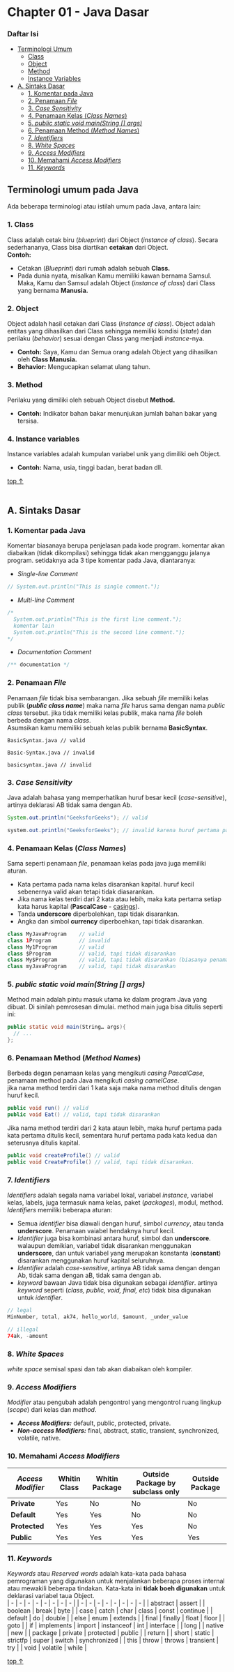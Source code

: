 # Chapter 01 - Java Dasar

### Daftar Isi
- [Terminologi Umum](#terminologi-umum-pada-java)
  - [Class](#1-class)
  - [Object](#2-object)
  - [Method](#3-method)
  - [Instance Variables](#4-instance-variables)
- [A. Sintaks Dasar](#terminologi-umum-pada-java)
  - [1. Komentar pada Java](#1-komentar-pada-java)
  - [2. Penamaan *File*](#2-penamaan-file)
  - [3. *Case Sensitivity*](#3-case-sensitivity)
  - [4. Penamaan Kelas (*Class Names*)](#4-penamaan-kelas-class-names)
  - [5. *public static void main(String [] args)*](#5-public-static-void-mainstring--args)
  - [6. Penamaan Method (*Method Names*)](#6-penamaan-method-method-names)
  - [7. *Identifiers*](#7-identifiers)
  - [8. *White Spaces*](#8-white-spaces)
  - [9. *Access Modifiers*](#9-access-modifiers)
  - [10. Memahami *Access Modifiers*](#10-memahami-access-modifiers)
  - [11. *Keywords*](#11-keywords)


## Terminologi umum pada Java
Ada beberapa terminologi atau istilah umum pada Java, antara lain:
### 1. Class
  Class adalah cetak biru (*blueprint*) dari Object (*instance of class*). Secara sederhananya, Class bisa diartikan **cetakan** dari Object.<br>
  **Contoh:**
  * Cetakan (*Blueprint*) dari rumah adalah sebuah **Class.**
  * Pada dunia nyata, misalkan Kamu memiliki kawan bernama Samsul. Maka,  Kamu dan Samsul adalah Object (*instance of class*) dari Class yang  bernama **Manusia.**<br>

### 2. Object
  Object adalah hasil cetakan dari Class (*instance of class*). Object adalah entitas yang dihasilkan dari Class sehingga memiliki kondisi (*state*) dan perilaku (*behavior*) sesuai dengan Class yang menjadi *instance*-nya.<br>
  * **Contoh:** Saya, Kamu dan Semua orang adalah Object yang dihasilkan oleh **Class Manusia.**
  * **Behavior:** Mengucapkan selamat ulang tahun.<br>

### 3. Method
  Perilaku yang dimiliki oleh sebuah Object disebut **Method.**<br>
  * **Contoh:** Indikator bahan bakar menunjukan jumlah bahan bakar yang tersisa.

### 4. Instance variables
  Instance variables adalah kumpulan variabel unik yang dimiliki oeh Object.</br>
  * **Contoh:** Nama, usia, tinggi badan, berat badan dll.

[top ↑](#daftar-isi)<br><br>

## A. Sintaks Dasar

### 1. Komentar pada Java
  Komentar biasanaya berupa penjelasan pada kode program. komentar akan diabaikan (tidak dikompilasi) sehingga tidak akan mengganggu jalanya program. setidaknya ada 3 tipe komentar pada Java, diantaranya:
  - *Single-line Comment*
  ```Java
  // System.out.println("This is single comment.");

  ```
  - *Multi-line Comment*
  ```Java
  /*
    System.out.println("This is the first line comment.");
    komentar lain
    System.out.println("This is the second line comment.");
  */
  ```
  - *Documentation Comment*
  ```Java
  /** documentation */
  ```

### 2. Penamaan *File*
  Penamaan *file* tidak bisa sembarangan. Jika sebuah *file* memiliki kelas publik (***public class name***) maka nama *file* harus sama dengan nama *public class* tersebut. jika tidak memiliki kelas publik, maka nama *file* boleh berbeda dengan nama *class*. <br>
  Asumsikan kamu memiliki sebuah kelas publik bernama **BasicSyntax**.
  ```
  BasicSyntax.java // valid

  Basic-Syntax.java // invalid

  basicsyntax.java // invalid
  ```

### 3. *Case Sensitivity*
  Java adalah bahasa yang memperhatikan huruf besar kecil (*case-sensitive*), artinya deklarasi AB tidak sama dengan Ab.
  ```Java
  System.out.println("GeeksforGeeks"); // valid

  system.out.println("GeeksforGeeks"); // invalid karena huruf pertama pada keyword System seharusnya kapital. 
  ```

### 4. Penamaan Kelas (*Class Names*)
  Sama seperti penamaan *file*, penamaan kelas pada java juga memiliki aturan.<br>
  - Kata pertama pada nama kelas disarankan kapital. huruf kecil sebenernya valid akan tetapi tidak diasarankan.
  - Jika nama kelas terdiri dari 2 kata atau lebih, maka kata pertama setiap kata harus kapital (**PascalCase** - [casings](https://medium.com/@code.ceeker/naming-conventions-camel-case-pascal-case-kebab-case-and-more-dc4e515b9652)).
  - Tanda **underscore** diperbolehkan, tapi tidak disarankan.
  - Angka dan simbol **currency** diperboehkan, tapi tidak disarankan.
  ```Java
  class MyJavaProgram    // valid
  class 1Program         // invalid
  class My1Program       // valid
  class $Program         // valid, tapi tidak disarankan
  class My$Program       // valid, tapi tidak disarankan (biasanya penamaan kelas seperti ini hanya untuk tujuan khusus)
  class myJavaProgram    // valid, tapi tidak disarankan
  ```

### 5. *public static void main(String [] args)*
  Method main adalah pintu masuk utama ke dalam program Java yang dibuat. Di sinilah pemrosesan dimulai. method main juga bisa ditulis seperti ini:
  ```Java
  public static void main(String… args){
    // ...
  };
  ```

### 6. Penamaan Method (*Method Names*)
 Berbeda degan penamaan kelas yang mengikuti *casing PascalCase*, penamaan method pada Java mengikuti *casing camelCase*. <br>
 jika nama method terdiri dari 1 kata saja maka nama method ditulis dengan huruf kecil.
 ```java
 public void run() // valid
 public void Eat() // valid, tapi tidak disarankan
 ```
 Jika nama method terdiri dari 2 kata ataun lebih, maka huruf pertama pada kata pertama ditulis kecil, sementara huruf pertama pada kata kedua dan seterusnya ditulis kapital.
 ```Java
 public void createProfile() // valid
 public void CreateProfile() // valid, tapi tidak disarankan.
 ```

### 7. *Identifiers*
  *Identifiers* adalah segala nama variabel lokal, variabel *instance*, variabel kelas, labels, juga termasuk nama kelas, paket (*packages*), modul, method. *Identifiers* memiliki beberapa aturan:
  - Semua *identifier* bisa diawali dengan huruf, simbol *currency*, atau tanda **underscore**. Penamaan vaiabel hendaknya huruf kecil.
  - *Identifier* juga bisa kombinasi antara huruf, simbol dan **underscore**. walaupun demikian, variabel tidak disarankan menggunakan **underscore**, dan untuk variabel yang merupakan konstanta (**constant**) disarankan menggunakan huruf kapital seluruhnya.
  - *Identifier* adalah *case-sensitive*, artinya AB tidak sama dengan dengan Ab, tidak sama dengan aB, tidak sama dengan ab.
  - *keyword* bawaan Java tidak bisa digunakan sebagai *identifier*. artinya *keyword* seperti (*class, public, void, final, etc*) tidak bisa digunakan untuk *identifier*.
  ```Java
  // legal
  MinNumber, total, ak74, hello_world, $amount, _under_value

  // illegal
  74ak, -amount
  ```

### 8. *White Spaces*
  *white space* semisal spasi dan tab akan diabaikan oleh kompiler.
### 9. *Access Modifiers*
  *Modifier* atau pengubah adalah pengontrol yang mengontrol ruang lingkup (*scope*) dari kelas dan *method*.
  * ***Access Modifiers:*** default, public, protected, private.
  * ***Non-access Modifiers:*** final, abstract, static, transient, synchronized, volatile, native.

### 10. Memahami *Access Modifiers*
  | ***Access Modifier*** | **Whitin Class** | **Whitin Package** | **Outside Package by subclass only** | Outside Package |
  | --------------------- | ---------------- | ------------------ | ------------------------------------ | --------------- |
  | **Private**           | Yes              | No                 | No                                   | No              |
  | **Default**           | Yes              | Yes                | No                                   | No              |
  | **Protected**         | Yes              | Yes                | Yes                                  | No              |
  | **Public**            | Yes              | Yes                | Yes                                  | Yes             |

### 11. *Keywords*
  *Keywords* atau *Reserved words* adalah kata-kata pada bahasa pemrograman yang digunakan untuk menjalankan beberapa proses internal atau mewakili beberapa tindakan. Kata-kata ini **tidak boeh digunakan** untuk deklarasi variabel taua Object. <br>
  | -        | -          | -         | -          | -      | -            | - | - |
  | -        | -          | -         | -          | -      | -            | - | - |
  | abstract | assert     |
  | boolean  | break      | byte      |
  | case     | catch      | char      | class      | const  | continue     |
  | default  | do         | double    |
  | else     | enum       | extends   |
  | final    | finally    | float     | floor      |
  | goto     |
  | if       | implements | import    | instanceof | int    | interface    |
  | long     |
  | native   | new        |
  | package  | private    | protected | public     |
  | return   |
  | short    | static     | strictfp  | super      | switch | synchronized |
  | this     | throw      | throws    | transient  | try    |
  | void     | volatile   | while     |


[top ↑](#daftar-isi)<br><br>